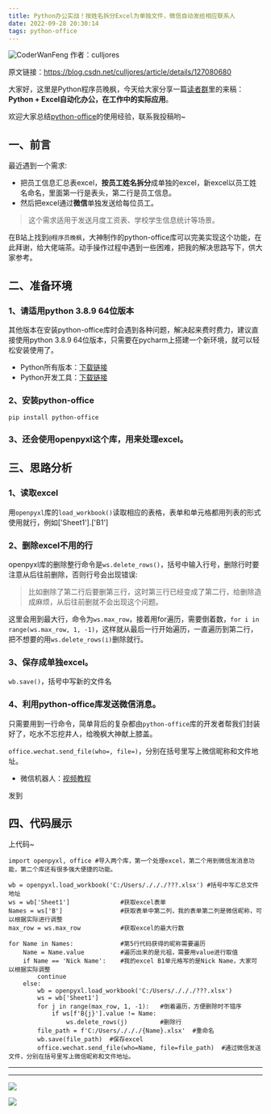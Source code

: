 ```yaml
---
title: Python办公实战！​按姓名拆分Excel为单独文件，微信自动发给相应联系人
date: 2022-09-28 20:30:14
tags: python-office
---
```




![CoderWanFeng](https://www.python-office.com/api/img-cdn/python-office/user-demo/excel-wechat/cover.jpg)
作者：culljores

原文链接：https://blog.csdn.net/culljores/article/details/127080680

大家好，这里是Python程序员晚枫，今天给大家分享一篇[读者群](https://mp.weixin.qq.com/s/NN2pX2bQPpczOeGF4ARNtw)里的来稿：**Python + Excel自动化办公，在工作中的实际应用**。

欢迎大家总结[python-office](https://mp.weixin.qq.com/s/QhaUoB7Q4CJHR29uD6JSHQ)的使用经验，联系我投稿哟~




## 一、前言
最近遇到一个需求:
- 把员工信息汇总表excel，**按员工姓名拆分**成单独的excel，新excel以员工姓名命名，里面第一行是表头，第二行是员工信息。
- 然后把excel通过**微信**单独发送给每位员工。

>这个需求适用于发送月度工资表、学校学生信息统计等场景。

在B站上找到``@程序员晚枫``，大神制作的python-office库可以完美实现这个功能，在此拜谢，给大佬端茶。动手操作过程中遇到一些困难，把我的解决思路写下，供大家参考。

## 二、准备环境
### 1、请适用python 3.8.9 64位版本
其他版本在安装python-office库时会遇到各种问题，解决起来费时费力，建议直接使用python 3.8.9 64位版本，只需要在pycharm上搭建一个新环境，就可以轻松安装使用了。

- Python所有版本：[下载链接](https://mp.weixin.qq.com/s/d7VWKV_3Bd0fyThATpvhjA)
- Python开发工具：[下载链接](https://mp.weixin.qq.com/s/ktmQafdstwep_A5vae_Ymw)

### 2、安装python-office
```
pip install python-office
```
### 3、还会使用openpyxl这个库，用来处理excel。
## 三、思路分析
### 1、读取excel
用``openpyxl``库的``load_workbook()``读取相应的表格，表单和单元格都用列表的形式使用就行，例如['Sheet1'].['B1']

### 2、删除excel不用的行
openpyxl库的删除整行命令是``ws.delete_rows()``，括号中输入行号，删除行时要注意从后往前删除，否则行号会出现错误:

>比如删除了第二行后要删第三行，这时第三行已经变成了第二行，给删除造成麻烦，从后往前删就不会出现这个问题。

这里会用到最大行，命令为``ws.max_row``，接着用for遍历，需要倒着数，``for i in range(ws.max_row, 1, -1)``，这样就从最后一行开始遍历，一直遍历到第二行，把不想要的用``ws.delete_rows(i)``删除就行。

### 3、保存成单独excel。
``wb.save()``，括号中写新的文件名

### 4、利用python-office库发送微信消息。

只需要用到一行命令，简单背后的复杂都由``python-office``库的开发者帮我们封装好了，吃水不忘挖井人，给晚枫大神献上膝盖。

``office.wechat.send_file(who=, file=)``，分别在括号里写上微信昵称和文件地址。

- 微信机器人：[视频教程](https://mp.weixin.qq.com/s/6slx8hyv_WuK7v5Nzt3XKQ)

发到

## 四、代码展示

上代码~
```
import openpyxl, office #导入两个库，第一个处理excel，第二个用到微信发消息功能，第二个库还有很多强大便捷的功能。
 
wb = openpyxl.load_workbook('C:/Users/./././???.xlsx') #括号中写汇总文件地址
ws = wb['Sheet1']              #获取excel表单
Names = ws['B']                #获取表单中第二列，我的表单第二列是微信昵称，可以根据实际进行调整
max_row = ws.max_row           #获取excel的最大行数
 
for Name in Names:             #第5行代码获得的昵称需要遍历
    Name = Name.value          #遍历出来的是元祖，需要用value进行取值
    if Name == 'Nick Name':    #我的excel B1单元格写的是Nick Name，大家可以根据实际调整
        continue
    else:
        wb = openpyxl.load_workbook('C:/Users/./././???.xlsx')
        ws = wb['Sheet1']
        for j in range(max_row, 1, -1):   #倒着遍历，方便删除时不错序
            if ws[f'B{j}'].value != Name:
                ws.delete_rows(j)         #删除行
        file_path = f'C:/Users/./././{Name}.xlsx'  #重命名
        wb.save(file_path)  #保存excel
        office.wechat.send_file(who=Name, file=file_path)  #通过微信发送文件，分别在括号里写上微信昵称和文件地址。
```
----




---

![](https://www.python-office.com/assets/img/fuli.682e424c.jpg)

![](https://website-python-1300615378.cos.ap-nanjing.myqcloud.com/%E5%BC%95%E5%AF%BC%E8%B6%85%E9%93%BE%E6%8E%A5%2Fauto-work.jpg)